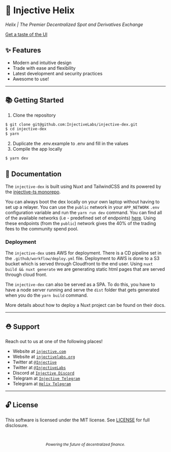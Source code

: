 # 🌟 Injective Helix

_Helix | The Premier Decentralized Spot and Derivatives Exchange_

[Get a taste of the UI](https://helixapp.com)

## ✨ Features

- Modern and intuitive design
- Trade with ease and flexibility
- Latest development and security practices
- Awesome to use!

---

## 📚 Getting Started

1. Clone the repository

```bash
$ git clone git@github.com:InjectiveLabs/injective-dex.git
$ cd injective-dex
$ yarn
```

2. Duplicate the .env.example to .env and fill in the values
3. Compile the app locally

```bash
$ yarn dev
```

## 📖 Documentation

The `injective-dex` is built using Nuxt and TailwindCSS and its powered by the [injective-ts monorepo](https://github.com/InjectiveLabs/injective-ts/).

You can always boot the dex locally on your own laptop without having to set up a relayer. You can use the `public` network in your `APP_NETWORK` `.env` configuration variable and run the `yarn run dev` command. You can find all of the available networks (i.e - predefined set of endpoints) [here](https://github.com/InjectiveLabs/injective-ts/blob/17b1aa5df39d5724baf6262b276980cf722a1cba/packages/networks/src/types.ts#L1). Using these endpoints (from the `public`) network gives the 40% of the trading fees to the community spend pool.

### Deployment

The `injective-dex` uses AWS for deployment. There is a CD pipeline set in the `.github/workflow/deploy.yml` file. Deployment to AWS is done to a S3 bucket which is served through Cloudfront to the end user. Using `nuxt build && nuxt generate` we are generating static html pages that are served through cloud front.

The `injective-dex` can also be served as a SPA. To do this, you have to have a node server running and serve the `dist` folder that gets generated when you do the `yarn build` command.

More details about how to deploy a Nuxt project can be found on their docs.

---

## ⛑ Support

Reach out to us at one of the following places!

- Website at <a href="https://injective.com" target="_blank">`injective.com`</a>
- Website at <a href="https://injectivelabs.org" target="_blank">`injectivelabs.org`</a>
- Twitter at <a href="https://twitter.com/Injective_" target="_blank">`@Injective`</a>
- Twitter at <a href="https://twitter.com/InjectiveLabs" target="_blank">`@InjectiveLabs`</a>
- Discord at <a href="https://discord.com/invite/NK4qdbv" target="_blank">`Injective Discord`</a>
- Telegram at <a href="https://t.me/joininjective" target="_blank">`Injective Telegram`</a>
- Telegram at <a href="https://t.me/helixapp" target="_blank">`Helix Telegram`</a>

---

## 🔓 License

This software is licensed under the MIT license. See [LICENSE](./LICENSE) for full disclosure.

<p>&nbsp;</p>
<div align="center">
  <sub><em>Powering the future of decentralized finance.</em></sub>
</div>
